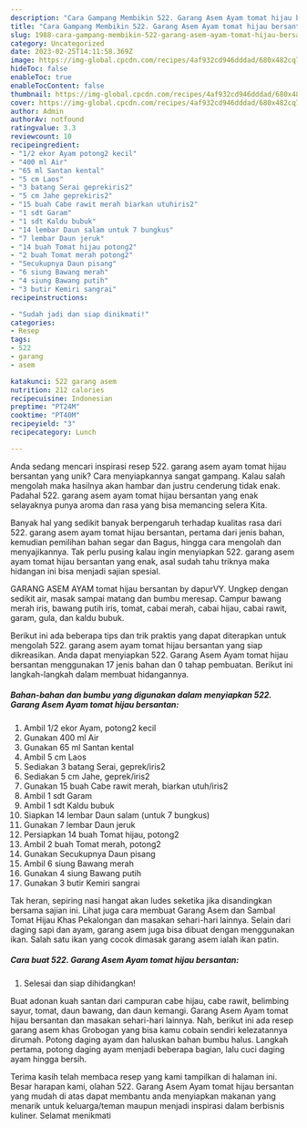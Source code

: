 ```yaml
---
description: "Cara Gampang Membikin 522. Garang Asem Ayam tomat hijau bersantan yang Bisa Manjain Lidah"
title: "Cara Gampang Membikin 522. Garang Asem Ayam tomat hijau bersantan yang Bisa Manjain Lidah"
slug: 1988-cara-gampang-membikin-522-garang-asem-ayam-tomat-hijau-bersantan-yang-bisa-manjain-lidah
category: Uncategorized
date: 2023-02-25T14:11:58.369Z
image: https://img-global.cpcdn.com/recipes/4af932cd946dddad/680x482cq70/522-garang-asem-ayam-tomat-hijau-bersantan-foto-resep-utama.jpg
hideToc: false
enableToc: true
enableTocContent: false
thumbnail: https://img-global.cpcdn.com/recipes/4af932cd946dddad/680x482cq70/522-garang-asem-ayam-tomat-hijau-bersantan-foto-resep-utama.jpg
cover: https://img-global.cpcdn.com/recipes/4af932cd946dddad/680x482cq70/522-garang-asem-ayam-tomat-hijau-bersantan-foto-resep-utama.jpg
author: Admin
authorAv: notfound
ratingvalue: 3.3
reviewcount: 10
recipeingredient:
- "1/2 ekor Ayam potong2 kecil"
- "400 ml Air"
- "65 ml Santan kental"
- "5 cm Laos"
- "3 batang Serai geprekiris2"
- "5 cm Jahe geprekiris2"
- "15 buah Cabe rawit merah biarkan utuhiris2"
- "1 sdt Garam"
- "1 sdt Kaldu bubuk"
- "14 lembar Daun salam untuk 7 bungkus"
- "7 lembar Daun jeruk"
- "14 buah Tomat hijau potong2"
- "2 buah Tomat merah potong2"
- "Secukupnya Daun pisang"
- "6 siung Bawang merah"
- "4 siung Bawang putih"
- "3 butir Kemiri sangrai"
recipeinstructions:

- "Sudah jadi dan siap dinikmati!"
categories:
- Resep
tags:
- 522
- garang
- asem

katakunci: 522 garang asem 
nutrition: 212 calories
recipecuisine: Indonesian
preptime: "PT24M"
cooktime: "PT40M"
recipeyield: "3"
recipecategory: Lunch

---
```





Anda sedang mencari inspirasi resep 522. garang asem ayam tomat hijau bersantan yang unik? Cara menyiapkannya sangat gampang. Kalau salah mengolah maka hasilnya akan hambar dan justru cenderung tidak enak. Padahal 522. garang asem ayam tomat hijau bersantan yang enak selayaknya punya aroma dan rasa yang bisa memancing selera Kita.





Banyak hal yang sedikit banyak berpengaruh terhadap kualitas rasa dari 522. garang asem ayam tomat hijau bersantan, pertama dari jenis bahan, kemudian pemilihan bahan segar dan Bagus, hingga cara mengolah dan menyajikannya. Tak perlu pusing kalau ingin menyiapkan 522. garang asem ayam tomat hijau bersantan yang enak,      asal sudah tahu triknya maka hidangan ini bisa menjadi sajian spesial.














GARANG ASEM AYAM tomat hijau bersantan by dapurVY. Ungkep dengan sedikit air, masak sampai matang dan bumbu meresap. Campur bawang merah iris, bawang putih iris, tomat, cabai merah, cabai hijau, cabai rawit, garam, gula, dan kaldu bubuk.






Berikut ini ada beberapa tips dan trik praktis yang dapat diterapkan untuk mengolah 522. garang asem ayam tomat hijau bersantan yang siap dikreasikan. Anda dapat menyiapkan 522. Garang Asem Ayam tomat hijau bersantan menggunakan 17 jenis bahan dan 0 tahap pembuatan. Berikut ini langkah-langkah dalam membuat hidangannya.

<!--inarticleads1-->

##### Bahan-bahan dan bumbu yang digunakan dalam menyiapkan 522. Garang Asem Ayam tomat hijau bersantan:

1. Ambil 1/2 ekor Ayam, potong2 kecil
1. Gunakan 400 ml Air
1. Gunakan 65 ml Santan kental
1. Ambil 5 cm Laos
1. Sediakan 3 batang Serai, geprek/iris2
1. Sediakan 5 cm Jahe, geprek/iris2
1. Gunakan 15 buah Cabe rawit merah, biarkan utuh/iris2
1. Ambil 1 sdt Garam
1. Ambil 1 sdt Kaldu bubuk
1. Siapkan 14 lembar Daun salam (untuk 7 bungkus)
1. Gunakan 7 lembar Daun jeruk
1. Persiapkan 14 buah Tomat hijau, potong2
1. Ambil 2 buah Tomat merah, potong2
1. Gunakan Secukupnya Daun pisang
1. Ambil 6 siung Bawang merah
1. Gunakan 4 siung Bawang putih
1. Gunakan 3 butir Kemiri sangrai


Tak heran, sepiring nasi hangat akan ludes seketika jika disandingkan bersama sajian ini. Lihat juga cara membuat Garang Asem dan Sambal Tomat Hijau Khas Pekalongan dan masakan sehari-hari lainnya. Selain dari daging sapi dan ayam, garang asem juga bisa dibuat dengan menggunakan ikan. Salah satu ikan yang cocok dimasak garang asem ialah ikan patin. 

<!--inarticleads2-->

##### Cara buat 522. Garang Asem Ayam tomat hijau bersantan:


1. Selesai dan siap dihidangkan!

Buat adonan kuah santan dari campuran cabe hijau, cabe rawit, belimbing sayur, tomat, daun bawang, dan daun kemangi. Garang Asem Ayam tomat hijau bersantan dan masakan sehari-hari lainnya. Nah, berikut ini ada resep garang asem khas Grobogan yang bisa kamu cobain sendiri kelezatannya dirumah. Potong daging ayam dan haluskan bahan bumbu halus. Langkah pertama, potong daging ayam menjadi beberapa bagian, lalu cuci daging ayam hingga bersih. 

Terima kasih telah membaca resep yang kami tampilkan di halaman ini. Besar harapan kami, olahan 522. Garang Asem Ayam tomat hijau bersantan yang mudah di atas dapat membantu anda menyiapkan makanan yang menarik untuk keluarga/teman maupun menjadi inspirasi dalam berbisnis kuliner. Selamat menikmati
